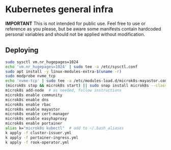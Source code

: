 # Kubernetes general infra
**IMPORTANT** This is not intended for public use. Feel free to use or reference as you please, but be aware some manifests contain hardcoded personal variables and should not be applied without modification.

## Deploying
```bash
sudo sysctl vm.nr_hugepages=1024
echo 'vm.nr_hugepages=1024' | sudo tee -a /etc/sysctl.conf
sudo apt install -y linux-modules-extra-$(uname -r)
sudo modprobe nvme_tcp
echo 'nvme-tcp' | sudo tee -a /etc/modules-load.d/microk8s-mayastor.conf
(microk8s stop && microk8s start) || sudo snap install microk8s --classic
microk8s add-node  # as needed, follow instructions
microk8s enable community
microk8s enable dns
microk8s enable rbac
microk8s enable mayastor
microk8s enable cert-manager
microk8s enable easyhaproxy
microk8s enable portainer
alias k="microk8s kubectl"  # add to ~/.bash_aliases
k apply -f cluster-issuer.yml
k apply -f portainer-ingress.yml
k apply -f rook-operator.yml
```